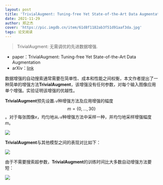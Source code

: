 ```yaml
---
layout: post
title: 'TrivialAugment: Tuning-free Yet State-of-the-Art Data Augmentation'
date: 2021-11-29
author: 郑之杰
cover: 'https://pic.imgdb.cn/item/61d8f1182ab3f51d91aaf3da.jpg'
tags: 论文阅读
---
```


> TrivialAugment: 无需调优的先进数据增强.

- paper：TrivialAugment: Tuning-free Yet State-of-the-Art Data Augmentation
- arXiv：[link](https://arxiv.org/abs/2103.10158)

数据增强的自动搜索通常需要在简单性、成本和性能之间权衡，本文作者提出了一种简单的增强方法**TrivialAugment**，该增强没有任何参数，对每个输入图像应用单个增强。实验证明该增强的优越性。

**TrivialAugment**预先设置$\mathcal{A}$种增强方法及应用增强的幅度$$m=\{0,...,30\}$$。对于每张图像$x$，均匀地从$\mathcal{A}$种增强方法中采样一种，并均匀地采样增强幅度$m$。

![](https://pic.imgdb.cn/item/61d8f55d2ab3f51d91adeeef.jpg)

**TrivialAugment**与其他模型之间的表现对比如下：

![](https://pic.imgdb.cn/item/61d8f7fa2ab3f51d91afcb6a.jpg)

由于不需要搜索超参数，**TrivialAugment**的训练时间比大多数自动增强方法要短：

![](https://pic.imgdb.cn/item/61d8f9502ab3f51d91b0ba5b.jpg)